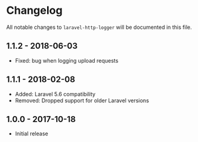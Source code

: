 # Changelog

All notable changes to `laravel-http-logger` will be documented in this file.

## 1.1.2 - 2018-06-03
- Fixed: bug when logging upload requests

## 1.1.1 - 2018-02-08
- Added: Laravel 5.6 compatibility
- Removed: Dropped support for older Laravel versions

## 1.0.0 - 2017-10-18
- Initial release
